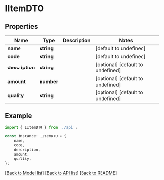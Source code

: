# IItemDTO


## Properties

Name | Type | Description | Notes
------------ | ------------- | ------------- | -------------
**name** | **string** |  | [default to undefined]
**code** | **string** |  | [default to undefined]
**description** | **string** |  | [optional] [default to undefined]
**amount** | **number** |  | [optional] [default to undefined]
**quality** | **string** |  | [optional] [default to undefined]

## Example

```typescript
import { IItemDTO } from './api';

const instance: IItemDTO = {
    name,
    code,
    description,
    amount,
    quality,
};
```

[[Back to Model list]](../README.md#documentation-for-models) [[Back to API list]](../README.md#documentation-for-api-endpoints) [[Back to README]](../README.md)
